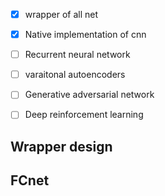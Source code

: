 - [x] wrapper of all net 
- [x] Native implementation of cnn 
- [ ] Recurrent neural network 
- [ ] varaitonal autoencoders 
- [ ] Generative adversarial network 
- [ ] Deep reinforcement learning 



## Wrapper design 


## FCnet 
